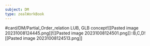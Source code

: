 ```yaml
---
subject: DM
type: zealWorkBook
---
```

#card/DM/Partial_Order_relation
LUB, GLB concept![[Pasted image 20231008124445.png]]![[Pasted image 20231008124501.png]]::B,C,D![[Pasted image 20231008124513.png]] <!--SR:!2023-11-18,16,290-->


